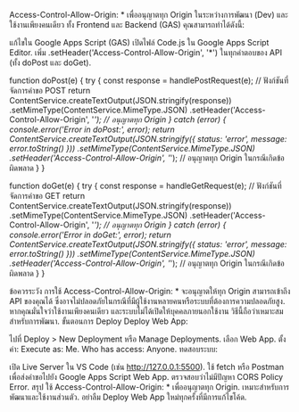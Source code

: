 Access-Control-Allow-Origin: * เพื่ออนุญาตทุก Origin ในระหว่างการพัฒนา (Dev) และใช้งานเพียงคนเดียว ทั้ง Frontend และ Backend (GAS) คุณสามารถทำได้ดังนี้:

แก้ไขใน Google Apps Script (GAS)
เปิดไฟล์ Code.js ใน Google Apps Script Editor.
เพิ่ม .setHeader('Access-Control-Allow-Origin', '*') ในทุกคำตอบของ API (ทั้ง doPost และ doGet).

function doPost(e) {
  try {
    const response = handlePostRequest(e); // ฟังก์ชันที่จัดการคำขอ POST
    return ContentService.createTextOutput(JSON.stringify(response))
      .setMimeType(ContentService.MimeType.JSON)
      .setHeader('Access-Control-Allow-Origin', '*'); // อนุญาตทุก Origin
  } catch (error) {
    console.error('Error in doPost:', error);
    return ContentService.createTextOutput(JSON.stringify({ status: 'error', message: error.toString() }))
      .setMimeType(ContentService.MimeType.JSON)
      .setHeader('Access-Control-Allow-Origin', '*'); // อนุญาตทุก Origin ในกรณีเกิดข้อผิดพลาด
  }
}

function doGet(e) {
  try {
    const response = handleGetRequest(e); // ฟังก์ชันที่จัดการคำขอ GET
    return ContentService.createTextOutput(JSON.stringify(response))
      .setMimeType(ContentService.MimeType.JSON)
      .setHeader('Access-Control-Allow-Origin', '*'); // อนุญาตทุก Origin
  } catch (error) {
    console.error('Error in doGet:', error);
    return ContentService.createTextOutput(JSON.stringify({ status: 'error', message: error.toString() }))
      .setMimeType(ContentService.MimeType.JSON)
      .setHeader('Access-Control-Allow-Origin', '*'); // อนุญาตทุก Origin ในกรณีเกิดข้อผิดพลาด
  }
}

ข้อควรระวัง
การใช้ Access-Control-Allow-Origin: * จะอนุญาตให้ทุก Origin สามารถเข้าถึง API ของคุณได้ ซึ่งอาจไม่ปลอดภัยในกรณีที่มีผู้ใช้งานหลายคนหรือระบบที่ต้องการความปลอดภัยสูง.
หากคุณมั่นใจว่าใช้งานเพียงคนเดียว และระบบไม่ได้เปิดให้บุคคลภายนอกใช้งาน วิธีนี้ถือว่าเหมาะสมสำหรับการพัฒนา.
ขั้นตอนการ Deploy
Deploy Web App:

ไปที่ Deploy > New Deployment หรือ Manage Deployments.
เลือก Web App.
ตั้งค่า:
Execute as: Me.
Who has access: Anyone.
ทดสอบระบบ:

เปิด Live Server ใน VS Code (เช่น http://127.0.0.1:5500).
ใช้ fetch หรือ Postman เพื่อส่งคำขอไปยัง Google Apps Script Web App.
ตรวจสอบว่าไม่มีปัญหา CORS Policy Error.
สรุป
ใช้ Access-Control-Allow-Origin: * เพื่ออนุญาตทุก Origin.
เหมาะสำหรับการพัฒนาและใช้งานส่วนตัว.
อย่าลืม Deploy Web App ใหม่ทุกครั้งที่มีการแก้ไขโค้ด.